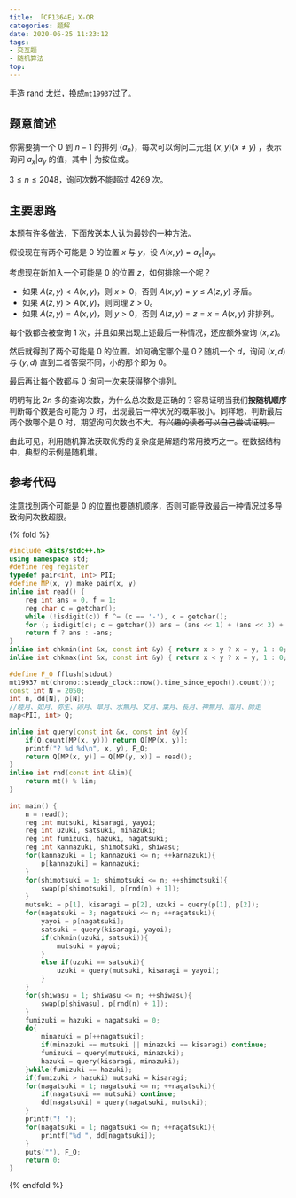 ```yaml
---
title: 「CF1364E」X-OR
categories: 题解
date: 2020-06-25 11:23:12
tags:
- 交互题
- 随机算法
top:
---
```


手造 rand 太烂，换成`mt19937`过了。

## 题意简述

你需要猜一个 $0$ 到 $n - 1$ 的排列 $\langle a_n\rangle$，每次可以询问二元组 $(x, y)$($x\neq y$) ，表示询问 $a_x | a_y$ 的值，其中 $|$ 为按位或。

$3\le n\le 2048$，询问次数不能超过 $4269$ 次。

<!-- more -->

## 主要思路

本题有许多做法，下面放送本人认为最妙的一种方法。

假设现在有两个可能是 0 的位置 $x$ 与 $y$，设 $A(x, y) = a_x | a_y$。

考虑现在新加入一个可能是 0 的位置 $z$，如何排除一个呢？

- 如果 $A(z, y) < A(x, y)$，则 $x > 0$，否则 $A(x, y) = y \le A(z, y)$ 矛盾。
- 如果 $A(z, y) > A(x, y)$，则同理 $z > 0$。
- 如果 $A(z, y) = A(x, y)$，则 $y > 0$，否则 $A(z, y) = z = x = A(x, y)$ 非排列。

每个数都会被查询 1 次，并且如果出现上述最后一种情况，还应额外查询 $(x, z)$。

然后就得到了两个可能是 0 的位置。如何确定哪个是 0？随机一个 $d$，询问 $(x, d)$ 与 $(y, d)$ 直到二者答案不同，小的那个即为 0。

最后再让每个数都与 0 询问一次来获得整个排列。

明明有比 $2n$ 多的查询次数，为什么总次数是正确的？容易证明当我们**按随机顺序**判断每个数是否可能为 0 时，出现最后一种状况的概率极小。同样地，判断最后两个数哪个是 0 时，期望询问次数也不大。~~有兴趣的读者可以自己尝试证明。~~

由此可见，利用随机算法获取优秀的复杂度是解题的常用技巧之一。在数据结构中，典型的示例是随机堆。

## 参考代码

注意找到两个可能是 0 的位置也要随机顺序，否则可能导致最后一种情况过多导致询问次数超限。

{% fold %}
```cpp
#include <bits/stdc++.h>
using namespace std;
#define reg register
typedef pair<int, int> PII;
#define MP(x, y) make_pair(x, y)
inline int read() {
    reg int ans = 0, f = 1;
    reg char c = getchar();
    while (!isdigit(c)) f ^= (c == '-'), c = getchar();
    for (; isdigit(c); c = getchar()) ans = (ans << 1) + (ans << 3) + (c ^ 48);
    return f ? ans : -ans;
}
inline int chkmin(int &x, const int &y) { return x > y ? x = y, 1 : 0; }
inline int chkmax(int &x, const int &y) { return x < y ? x = y, 1 : 0; }
 
#define F_O fflush(stdout)
mt19937 mt(chrono::steady_clock::now().time_since_epoch().count());
const int N = 2050;
int n, dd[N], p[N];
//睦月、如月、弥生、卯月、皐月、水無月、文月、葉月、長月、神無月、霜月、師走
map<PII, int> Q;
 
inline int query(const int &x, const int &y){
    if(Q.count(MP(x, y))) return Q[MP(x, y)];
    printf("? %d %d\n", x, y), F_O;
    return Q[MP(x, y)] = Q[MP(y, x)] = read();
}
inline int rnd(const int &lim){
    return mt() % lim;
}
 
int main() {
    n = read();
    reg int mutsuki, kisaragi, yayoi;
    reg int uzuki, satsuki, minazuki;
    reg int fumizuki, hazuki, nagatsuki;
    reg int kannazuki, shimotsuki, shiwasu;
    for(kannazuki = 1; kannazuki <= n; ++kannazuki){
        p[kannazuki] = kannazuki;
    }
    for(shimotsuki = 1; shimotsuki <= n; ++shimotsuki){
        swap(p[shimotsuki], p[rnd(n) + 1]);
    }
    mutsuki = p[1], kisaragi = p[2], uzuki = query(p[1], p[2]);
    for(nagatsuki = 3; nagatsuki <= n; ++nagatsuki){
        yayoi = p[nagatsuki];
        satsuki = query(kisaragi, yayoi);
        if(chkmin(uzuki, satsuki)){
            mutsuki = yayoi;
        }
        else if(uzuki == satsuki){
            uzuki = query(mutsuki, kisaragi = yayoi);
        }
    }
    for(shiwasu = 1; shiwasu <= n; ++shiwasu){
        swap(p[shiwasu], p[rnd(n) + 1]);
    }
    fumizuki = hazuki = nagatsuki = 0;
    do{
        minazuki = p[++nagatsuki];
        if(minazuki == mutsuki || minazuki == kisaragi) continue;
        fumizuki = query(mutsuki, minazuki);
        hazuki = query(kisaragi, minazuki);
    }while(fumizuki == hazuki);
    if(fumizuki > hazuki) mutsuki = kisaragi;
    for(nagatsuki = 1; nagatsuki <= n; ++nagatsuki){
        if(nagatsuki == mutsuki) continue;
        dd[nagatsuki] = query(nagatsuki, mutsuki);
    }
    printf("! ");
    for(nagatsuki = 1; nagatsuki <= n; ++nagatsuki){
        printf("%d ", dd[nagatsuki]);
    }
    puts(""), F_O;
    return 0;
}
```
{% endfold %}